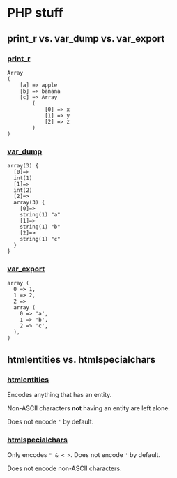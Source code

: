 # PHP stuff

## print\_r vs. var\_dump vs. var\_export

### [print\_r](https://www.php.net/manual/en/function.print-r.php)

```
Array
(
    [a] => apple
    [b] => banana
    [c] => Array
        (
            [0] => x
            [1] => y
            [2] => z
        )
)
```

### [var\_dump](https://www.php.net/manual/en/function.var-dump.php)

```
array(3) {
  [0]=>
  int(1)
  [1]=>
  int(2)
  [2]=>
  array(3) {
    [0]=>
    string(1) "a"
    [1]=>
    string(1) "b"
    [2]=>
    string(1) "c"
  }
}
```

### [var\_export](https://www.php.net/manual/en/function.var-export.php)

```
array (
  0 => 1,
  1 => 2,
  2 =>
  array (
    0 => 'a',
    1 => 'b',
    2 => 'c',
  ),
)
```

## htmlentities vs. htmlspecialchars

### [htmlentities](https://www.php.net/manual/en/function.htmlentities.php)

Encodes anything that has an entity.

Non-ASCII characters **not** having an entity are left alone.

Does not encode `'` by default.

### [htmlspecialchars](https://www.php.net/manual/en/function.htmlspecialchars.php)

Only encodes `" & < >`.  Does not encode `'` by default.

Does not encode non-ASCII characters.
